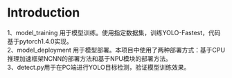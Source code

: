 # Introduction
1、model_training 用于模型训练。使用指定数据集，训练YOLO-Fastest，代码基于pytorch1.4.0实现。  
2、model_deployment 用于模型部署。本项目中使用了两种部署方式：基于CPU推理加速框架NCNN的部署方法和基于NPU模块的部署方法。  
3、detect.py用于在PC端进行YOLO目标检测，验证模型训练效果。
